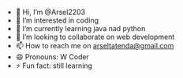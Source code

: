 - 👋 Hi, I’m @Arsel2203
- 👀 I’m interested in coding
- 🌱 I’m currently learning java nad python
- 💞️ I’m looking to collaborate on web development
- 📫 How to reach me on arseltatenda@gmail.com
- 😄 Pronouns: W Coder
- ⚡ Fun fact: still learning

<!---
Arsel2203/Arsel2203 is a ✨ special ✨ repository because its `README.md` (this file) appears on your GitHub profile.
You can click the Preview link to take a look at your changes.
--->
